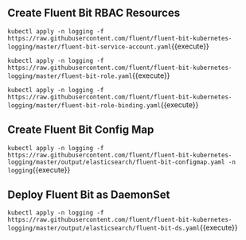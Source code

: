 ## Create Fluent Bit RBAC Resources ##

`kubectl apply -n logging -f https://raw.githubusercontent.com/fluent/fluent-bit-kubernetes-logging/master/fluent-bit-service-account.yaml`{{execute}}

`kubectl apply -n logging -f https://raw.githubusercontent.com/fluent/fluent-bit-kubernetes-logging/master/fluent-bit-role.yaml`{{execute}}

`kubectl apply -n logging -f https://raw.githubusercontent.com/fluent/fluent-bit-kubernetes-logging/master/fluent-bit-role-binding.yaml`{{execute}}

## Create Fluent Bit Config Map ##

`kubectl apply -n logging -f https://raw.githubusercontent.com/fluent/fluent-bit-kubernetes-logging/master/output/elasticsearch/fluent-bit-configmap.yaml -n logging`{{execute}}

## Deploy Fluent Bit as DaemonSet ##

`kubectl apply -n logging -f https://raw.githubusercontent.com/fluent/fluent-bit-kubernetes-logging/master/output/elasticsearch/fluent-bit-ds.yaml`{{execute}}

